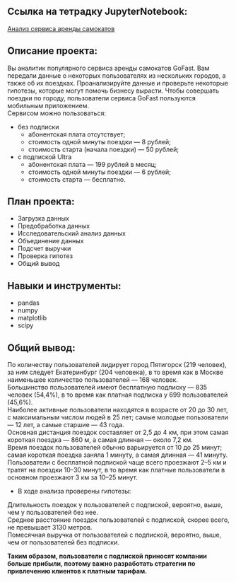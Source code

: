 ## Ссылка на тетрадку JupyterNotebook:
[Анализ сервиса аренды самокатов](https://github.com/DenZo-web/My_projects/blob/main/Project%20Analysis%20of%20scooter%20rental%20service/Project%20Analysis%20of%20scooter%20rental%20service.ipynb)

## Описание проекта: 
Вы аналитик популярного сервиса аренды самокатов GoFast. Вам передали данные о некоторых пользователях из нескольких городов, а также об их поездках. Проанализируйте данные и проверьте некоторые гипотезы, которые могут помочь бизнесу вырасти.
Чтобы совершать поездки по городу, пользователи сервиса GoFast пользуются мобильным приложением.   
Сервисом можно пользоваться:

- без подписки
   - абонентская плата отсутствует;
   - стоимость одной минуты поездки — 8 рублей;
   - стоимость старта (начала поездки) — 50 рублей;
- с подпиской Ultra
   - абонентская плата — 199 рублей в месяц;
   - стоимость одной минуты поездки — 6 рублей;
   - стоимость старта — бесплатно.

## План проекта: 
- Загрузка данных
- Предобработка данных
- Исследовательский анализ данных
- Объединение данных
- Подсчет выручки
- Проверка гипотез
- Общий вывод

## Навыки и инструменты:  
- pandas   
- numpy      
- matplotlib  
- scipy  

## Общий вывод:  
По количеству пользователей лидирует город Пятигорск (219 человек), за ним следует Екатеринбург (204 человека), в то время как в Москве наименьшее количество пользователей — 168 человек.  
Большинство пользователей имеют бесплатную подписку — 835 человек (54,4%), в то время как платная подписка у 699 пользователей (45,6%).  
Наиболее активные пользователи находятся в возрасте от 20 до 30 лет, с максимальным числом людей в 25 лет; самые молодые пользователи — 12 лет, а самые старшие — 43 года.  
Основная дистанция поездок составляет от 2,5 до 4 км, при этом самая короткая поездка — 860 м, а самая длинная — около 7,2 км.  
Время поездок пользователей обычно варьируется от 10 до 25 минут; самая короткая поездка заняла 1 минуту, а самая длинная — 41 минуту.  
Пользователи с бесплатной подпиской чаще всего проезжают 2–5 км и тратят на поездки 10–30 минут, в то время как платные пользователи в основном проезжают 3 км за 10–25 минут.  
- В ходе анализа проверены гипотезы:  

Длительность поездок у пользователей с подпиской, вероятно, выше, чем у пользователей без нее.  
Среднее расстояние поездок пользователей с подпиской, скорее всего, не превышает 3130 метров.  
Помесячная выручка от пользователей с подпиской, вероятно, выше, чем от пользователей без подписки.  

**Таким образом, пользователи с подпиской приносят компании больше прибыли, поэтому важно разработать стратегии по привлечению клиентов к платным тарифам.**
 
